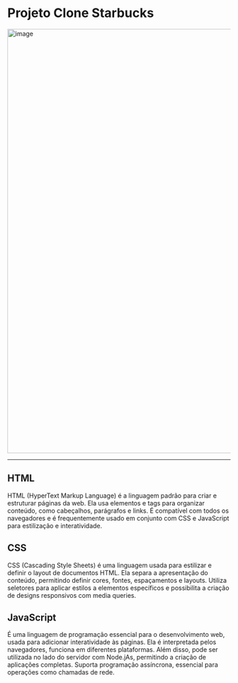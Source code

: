 # Projeto Clone Starbucks 


<img width="956" alt="image" src="https://github.com/user-attachments/assets/a742e784-d8b1-4ff9-b421-0b4f7afa3227">

----

## HTML 
HTML (HyperText Markup Language) é a linguagem padrão para criar e estruturar páginas da web. Ela usa elementos e tags para organizar conteúdo, como cabeçalhos, parágrafos e links. É compatível com todos os navegadores e é frequentemente usado em conjunto com CSS e JavaScript para estilização e interatividade.

## CSS
CSS (Cascading Style Sheets) é uma linguagem usada para estilizar e definir o layout de documentos HTML. Ela separa a apresentação do conteúdo, permitindo definir cores, fontes, espaçamentos e layouts. Utiliza seletores para aplicar estilos a elementos específicos e possibilita a criação de designs responsivos com media queries.

## JavaScript 
É uma linguagem de programação essencial para o desenvolvimento web, usada para adicionar interatividade às páginas. Ela é interpretada pelos navegadores, funciona em diferentes plataformas. Além disso, pode ser utilizada no lado do servidor com Node.jAs, permitindo a criação de aplicações completas. Suporta programação assíncrona, essencial para operações como chamadas de rede.
